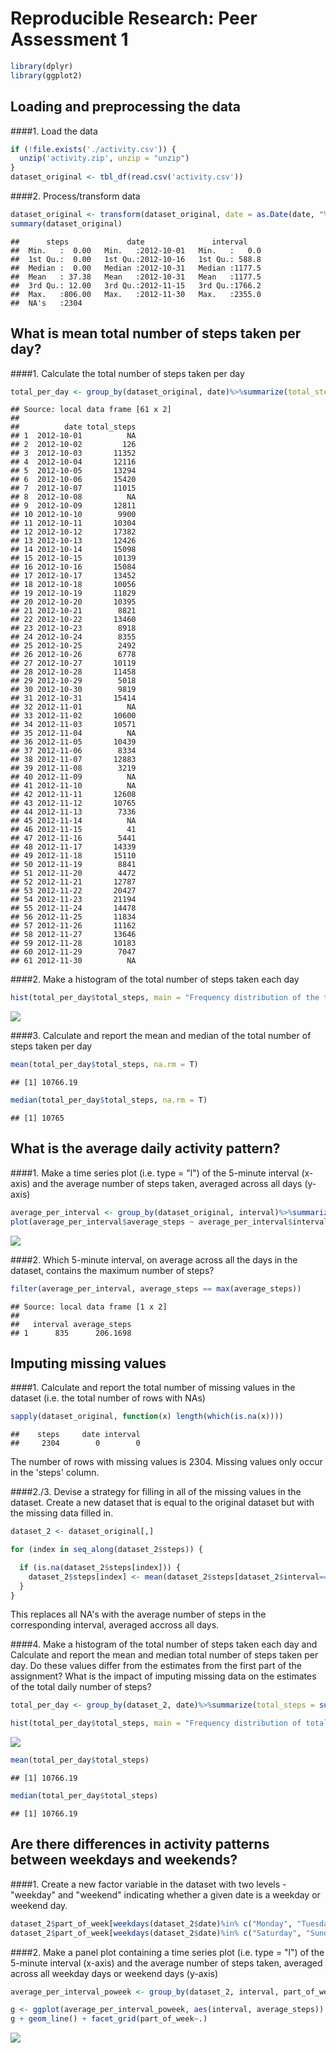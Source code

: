 # Reproducible Research: Peer Assessment 1


```r
library(dplyr)
library(ggplot2)
```

## Loading and preprocessing the data

####1. Load the data

```r
if (!file.exists('./activity.csv')) {
  unzip('activity.zip', unzip = "unzip")
}
dataset_original <- tbl_df(read.csv('activity.csv'))
```

####2. Process/transform data

```r
dataset_original <- transform(dataset_original, date = as.Date(date, "%Y-%m-%d"))
summary(dataset_original)
```

```
##      steps             date               interval     
##  Min.   :  0.00   Min.   :2012-10-01   Min.   :   0.0  
##  1st Qu.:  0.00   1st Qu.:2012-10-16   1st Qu.: 588.8  
##  Median :  0.00   Median :2012-10-31   Median :1177.5  
##  Mean   : 37.38   Mean   :2012-10-31   Mean   :1177.5  
##  3rd Qu.: 12.00   3rd Qu.:2012-11-15   3rd Qu.:1766.2  
##  Max.   :806.00   Max.   :2012-11-30   Max.   :2355.0  
##  NA's   :2304
```


## What is mean total number of steps taken per day?

####1. Calculate the total number of steps taken per day

```r
total_per_day <- group_by(dataset_original, date)%>%summarize(total_steps = sum(steps)); print(total_per_day, n = 61)
```

```
## Source: local data frame [61 x 2]
## 
##          date total_steps
## 1  2012-10-01          NA
## 2  2012-10-02         126
## 3  2012-10-03       11352
## 4  2012-10-04       12116
## 5  2012-10-05       13294
## 6  2012-10-06       15420
## 7  2012-10-07       11015
## 8  2012-10-08          NA
## 9  2012-10-09       12811
## 10 2012-10-10        9900
## 11 2012-10-11       10304
## 12 2012-10-12       17382
## 13 2012-10-13       12426
## 14 2012-10-14       15098
## 15 2012-10-15       10139
## 16 2012-10-16       15084
## 17 2012-10-17       13452
## 18 2012-10-18       10056
## 19 2012-10-19       11829
## 20 2012-10-20       10395
## 21 2012-10-21        8821
## 22 2012-10-22       13460
## 23 2012-10-23        8918
## 24 2012-10-24        8355
## 25 2012-10-25        2492
## 26 2012-10-26        6778
## 27 2012-10-27       10119
## 28 2012-10-28       11458
## 29 2012-10-29        5018
## 30 2012-10-30        9819
## 31 2012-10-31       15414
## 32 2012-11-01          NA
## 33 2012-11-02       10600
## 34 2012-11-03       10571
## 35 2012-11-04          NA
## 36 2012-11-05       10439
## 37 2012-11-06        8334
## 38 2012-11-07       12883
## 39 2012-11-08        3219
## 40 2012-11-09          NA
## 41 2012-11-10          NA
## 42 2012-11-11       12608
## 43 2012-11-12       10765
## 44 2012-11-13        7336
## 45 2012-11-14          NA
## 46 2012-11-15          41
## 47 2012-11-16        5441
## 48 2012-11-17       14339
## 49 2012-11-18       15110
## 50 2012-11-19        8841
## 51 2012-11-20        4472
## 52 2012-11-21       12787
## 53 2012-11-22       20427
## 54 2012-11-23       21194
## 55 2012-11-24       14478
## 56 2012-11-25       11834
## 57 2012-11-26       11162
## 58 2012-11-27       13646
## 59 2012-11-28       10183
## 60 2012-11-29        7047
## 61 2012-11-30          NA
```

####2. Make a histogram of the total number of steps taken each day


```r
hist(total_per_day$total_steps, main = "Frequency distribution of the total steps per day", xlab = "Number of steps")
```

![](PA1_template_files/figure-html/unnamed-chunk-4-1.png) 

####3. Calculate and report the mean and median of the total number of steps taken per day

```r
mean(total_per_day$total_steps, na.rm = T)
```

```
## [1] 10766.19
```

```r
median(total_per_day$total_steps, na.rm = T)
```

```
## [1] 10765
```


## What is the average daily activity pattern?

####1. Make a time series plot (i.e. type = "l") of the 5-minute interval (x-axis) and the average number of steps taken, averaged across all days (y-axis)

```r
average_per_interval <- group_by(dataset_original, interval)%>%summarize(average_steps = mean(steps, na.rm = T))
plot(average_per_interval$average_steps ~ average_per_interval$interval, type = "l", main = "Average number of steps per interval", xlab = "Interval", ylab = "Average number of steps")
```

![](PA1_template_files/figure-html/unnamed-chunk-6-1.png) 

####2. Which 5-minute interval, on average across all the days in the dataset, contains the maximum number of steps?

```r
filter(average_per_interval, average_steps == max(average_steps))
```

```
## Source: local data frame [1 x 2]
## 
##   interval average_steps
## 1      835      206.1698
```

## Imputing missing values

####1. Calculate and report the total number of missing values in the dataset (i.e. the total number of rows with NAs)

```r
sapply(dataset_original, function(x) length(which(is.na(x))))
```

```
##    steps     date interval 
##     2304        0        0
```
The number of rows with missing values is 2304. Missing values only occur in the 'steps' column.

####2./3. Devise a strategy for filling in all of the missing values in the dataset. Create a new dataset that is equal to the original dataset but with the missing data filled in.

```r
dataset_2 <- dataset_original[,] 

for (index in seq_along(dataset_2$steps)) {

  if (is.na(dataset_2$steps[index])) {
    dataset_2$steps[index] <- mean(dataset_2$steps[dataset_2$interval==dataset_2$interval[index]], na.rm = T)
  }
}
```
This replaces all NA's with the average number of steps in the corresponding interval, averaged accross all days.

####4. Make a histogram of the total number of steps taken each day and Calculate and report the mean and median total number of steps taken per day. Do these values differ from the estimates from the first part of the assignment? What is the impact of imputing missing data on the estimates of the total daily number of steps?

```r
total_per_day <- group_by(dataset_2, date)%>%summarize(total_steps = sum(steps))

hist(total_per_day$total_steps, main = "Frequency distribution of total steps per day", xlab = "Total steps per day")
```

![](PA1_template_files/figure-html/unnamed-chunk-10-1.png) 

```r
mean(total_per_day$total_steps)
```

```
## [1] 10766.19
```

```r
median(total_per_day$total_steps)
```

```
## [1] 10766.19
```

## Are there differences in activity patterns between weekdays and weekends?

####1. Create a new factor variable in the dataset with two levels - "weekday" and "weekend" indicating whether a given date is a weekday or weekend day.

```r
dataset_2$part_of_week[weekdays(dataset_2$date)%in% c("Monday", "Tuesday", "Wednesday", "Thursday", "Friday")] = 'weekday'
dataset_2$part_of_week[weekdays(dataset_2$date)%in% c("Saturday", "Sunday")] = 'weekend'
```

####2. Make a panel plot containing a time series plot (i.e. type = "l") of the 5-minute interval (x-axis) and the average number of steps taken, averaged across all weekday days or weekend days (y-axis)

```r
average_per_interval_poweek <- group_by(dataset_2, interval, part_of_week)%>%summarize(average_steps = mean(steps))

g <- ggplot(average_per_interval_poweek, aes(interval, average_steps))
g + geom_line() + facet_grid(part_of_week~.)
```

![](PA1_template_files/figure-html/unnamed-chunk-12-1.png) 
